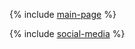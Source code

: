 {% include [main-page](../_includes/main-page.md) %}

{% include [social-media](../../_includes/social-media.md) %}